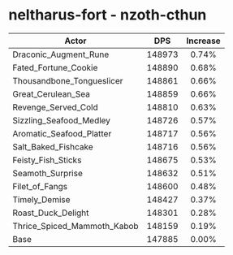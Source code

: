 # neltharus-fort - nzoth-cthun
| Actor | DPS | Increase |
|---|:---:|:---:|
|Draconic_Augment_Rune|148973|0.74%|
|Fated_Fortune_Cookie|148890|0.68%|
|Thousandbone_Tongueslicer|148861|0.66%|
|Great_Cerulean_Sea|148859|0.66%|
|Revenge_Served_Cold|148810|0.63%|
|Sizzling_Seafood_Medley|148726|0.57%|
|Aromatic_Seafood_Platter|148717|0.56%|
|Salt_Baked_Fishcake|148716|0.56%|
|Feisty_Fish_Sticks|148675|0.53%|
|Seamoth_Surprise|148632|0.51%|
|Filet_of_Fangs|148600|0.48%|
|Timely_Demise|148427|0.37%|
|Roast_Duck_Delight|148301|0.28%|
|Thrice_Spiced_Mammoth_Kabob|148159|0.19%|
|Base|147885|0.00%|
